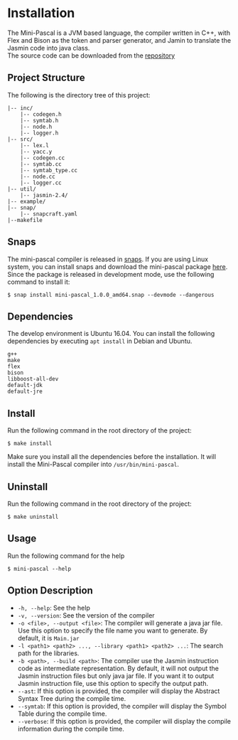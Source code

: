 # Installation
The Mini-Pascal is a JVM based language, the compiler written in C++, with Flex and Bison as the token and parser generator, and Jamin to translate the Jasmin code into java class.     
The source code can be downloaded from the [repository](https://github.com/jevan0307/extended-minipascal-compiler)

## Project Structure
The following is the directory tree of this project:
```
|-- inc/
    |-- codegen.h
    |-- symtab.h
    |-- node.h
    |-- logger.h
|-- src/
    |-- lex.l
    |-- yacc.y
    |-- codegen.cc
    |-- symtab.cc
    |-- symtab_type.cc
    |-- node.cc
    |-- logger.cc
|-- util/
    |-- jasmin-2.4/
|-- example/
|-- snap/
    |-- snapcraft.yaml
|--makefile
```

## Snaps
The mini-pascal compiler is released in [snaps](https://snapcraft.io/). If you are using Linux system, you can install snaps and download the mini-pascal package [here](https://github.com/jevan0307/extended-minipascal-compiler/release/mini-pascal_1.0.0_amd64.snap).   
Since the package is released in development mode, use the following command to install it:
```
$ snap install mini-pascal_1.0.0_amd64.snap --devmode --dangerous
```

## Dependencies
The develop environment is Ubuntu 16.04. You can install the following dependencies by executing `apt install` in Debian and Ubuntu.     
```
g++
make
flex
bison
libboost-all-dev
default-jdk
default-jre
```

## Install
Run the following command in the root directory of the project:
```
$ make install
```
Make sure you install all the dependencies before the installation. It will install the Mini-Pascal compiler into `/usr/bin/mini-pascal`.

## Uninstall
Run the following command in the root directory of the project:
```
$ make uninstall
```

## Usage
Run the following command for the help
```
$ mini-pascal --help
```

## Option Description
* `-h, --help`: See the help
* `-v, --version`: See the version of the compiler
* `-o <file>, --output <file>`: The compiler will generate a java jar file. Use this option to specify the file name you want to generate. By default, it is `Main.jar`
* `-l <path1> <path2> ..., --library <path1> <path2> ...`: The search path for the libraries.
* `-b <path>, --build <path>`: The compiler use the Jasmin instruction code as intermediate representation. By default, it will not output the Jasmin instruction files but only java jar file. If you want it to output Jasmin instruction file, use this option to specify the output path.
* `--ast`: If this option is provided, the compiler will display the Abstract Syntax Tree during the compile time.
* `--symtab`: If this option is provided, the compiler will display the Symbol Table during the compile time.
* `--verbose`: If this option is provided, the compiler will display the compile information during the compile time.
